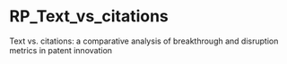 # RP_Text_vs_citations
Text vs. citations: a comparative analysis of breakthrough and disruption metrics in patent innovation
